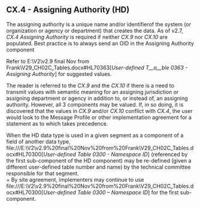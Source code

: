 ## CX.4 - Assigning Authority (HD)

The assigning authority is a unique name and/or identifierof the system (or organization or agency or department) that creates the data. As of v2.7, _CX.4 Assigning Authority_ is required if neither _CX.9_ nor _CX.10_ are populated. Best practice is to always send an OID in the Assigning Authority component

Refer to E:\\V2\\v2.9 final Nov from Frank\\V29_CH02C_Tables.docx#HL70363[_User-defined T__a__ble 0363 - Assigning Authority_] for suggested values.

The reader is referred to the _CX.9_ and the _CX.10_ if there is a need to transmit values with semantic meaning for an assigning jurisdiction or assigning department or agency in addition to, or instead of, an assigning authority. However, all 3 components may be valued. If, in so doing, it is discovered that the values in _CX.9_ and/or _CX.10_ conflict with _CX.4_, the user would look to the Message Profile or other implementation agreement for a statement as to which takes precedence.

When the HD data type is used in a given segment as a component of a field of another data type, file:///E:\V2\v2.9%20final%20Nov%20from%20Frank\V29_CH02C_Tables.docx#HL70300[_User-defined Table 0300 - Namespace ID_] (referenced by the first sub-component of the HD component) may be re-defined (given a different user-defined table number and name) by the technical committee responsible for that segment.\
+
By site agreement, implementers may continue to use file:///E:\V2\v2.9%20final%20Nov%20from%20Frank\V29_CH02C_Tables.docx#HL70300[_User-defined Table 0300 – Namespace ID_] for the first sub-component.
